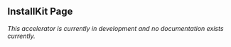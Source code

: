 ## InstallKit Page

*This accelerator is currently in development and no documentation exists currently.*
